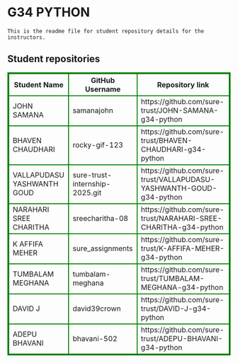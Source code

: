 # G34 PYTHON
    This is the readme file for student repository details for the instructors.
## Student repositories 
<table style="border : 2px solid green; width:100%;">
<tr >
<th style="border : 2px solid green;">Student Name</th>
<th style="border : 2px solid green;">GitHub Username</th>
<th style="border : 2px solid green;">Repository link</th>
</tr>
<tr style="border : 2px solid green;">
<td style="border : 2px solid green;">JOHN SAMANA</td> 

<td style="border : 2px solid green;">samanajohn</td> 

<td style="border : 2px solid green;">https://github.com/sure-trust/JOHN-SAMANA-g34-python</td> 
</tr>

<tr style="border : 2px solid green;">
<td style="border : 2px solid green;">BHAVEN CHAUDHARI</td> 

<td style="border : 2px solid green;">rocky-gif-123</td> 

<td style="border : 2px solid green;">https://github.com/sure-trust/BHAVEN-CHAUDHARI-g34-python</td> 
</tr>

<tr style="border : 2px solid green;">
<td style="border : 2px solid green;">VALLAPUDASU YASHWANTH GOUD</td> 

<td style="border : 2px solid green;">sure-trust-internship-2025.git</td> 

<td style="border : 2px solid green;">https://github.com/sure-trust/VALLAPUDASU-YASHWANTH-GOUD-g34-python</td> 
</tr>

<tr style="border : 2px solid green;">
<td style="border : 2px solid green;">NARAHARI SREE CHARITHA</td> 

<td style="border : 2px solid green;">sreecharitha-08</td> 

<td style="border : 2px solid green;">https://github.com/sure-trust/NARAHARI-SREE-CHARITHA-g34-python</td> 
</tr>

<tr style="border : 2px solid green;">
<td style="border : 2px solid green;">K AFFIFA MEHER</td> 

<td style="border : 2px solid green;">sure_assignments</td> 

<td style="border : 2px solid green;">https://github.com/sure-trust/K-AFFIFA-MEHER-g34-python</td> 
</tr>

<tr style="border : 2px solid green;">
<td style="border : 2px solid green;">TUMBALAM MEGHANA</td> 

<td style="border : 2px solid green;">tumbalam-meghana</td> 

<td style="border : 2px solid green;">https://github.com/sure-trust/TUMBALAM-MEGHANA-g34-python</td> 
</tr>

<tr style="border : 2px solid green;">
<td style="border : 2px solid green;">DAVID J</td> 

<td style="border : 2px solid green;">david39crown</td> 

<td style="border : 2px solid green;">https://github.com/sure-trust/DAVID-J-g34-python</td> 
</tr>

<tr style="border : 2px solid green;">
<td style="border : 2px solid green;">ADEPU BHAVANI</td> 

<td style="border : 2px solid green;">bhavani-502</td> 

<td style="border : 2px solid green;">https://github.com/sure-trust/ADEPU-BHAVANI-g34-python</td> 
</tr>
